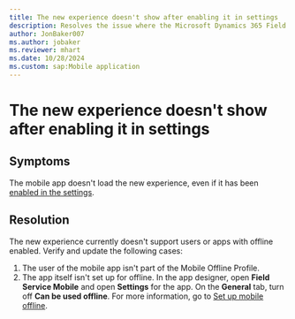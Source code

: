 ```yaml
---
title: The new experience doesn't show after enabling it in settings
description: Resolves the issue where the Microsoft Dynamics 365 Field Service mobile app doesn't load the new experience.
author: JonBaker007
ms.author: jobaker
ms.reviewer: mhart
ms.date: 10/28/2024
ms.custom: sap:Mobile application
---
```


# The new experience doesn't show after enabling it in settings

## Symptoms

The mobile app doesn't load the new experience, even if it has been [enabled in the settings](/dynamics365/field-service/mobile/set-up-field-service-mobile).

## Resolution

The new experience currently doesn't support users or apps with offline enabled. Verify and update the following cases:

1. The user of the mobile app isn't part of the Mobile Offline Profile.
1. The app itself isn't set up for offline. In the app designer, open **Field Service Mobile** and open **Settings** for the app. On the **General** tab, turn off **Can be used offline**. For more information, go to [Set up mobile offline](/power-apps/mobile/setup-mobile-offline#enable-your-app-for-offline-use-preview).
